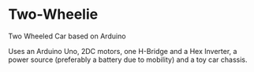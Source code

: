 # Two-Wheelie
Two Wheeled Car based on Arduino

Uses an Arduino Uno, 2DC motors, one H-Bridge and a Hex Inverter, a power source (preferably a battery due to mobility) and a toy car chassis.
